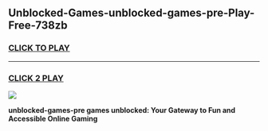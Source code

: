 
## Unblocked-Games-unblocked-games-pre-Play-Free-738zb
<h3>
<a href="https://premium76.site?title=unblocked-games-pre&ref=20M">CLICK TO PLAY</a></h3>
<hr>

<h3>
<a href="https://premium76.site?title=unblocked-games-pre&ref=20M">CLICK 2 PLAY</a>
  
</h3>

<a href="https://premium76.site?title=unblocked-games-pre&ref=19M"><img src="https://clearcache.store/games.png"></a>


**unblocked-games-pre games unblocked: Your Gateway to Fun and Accessible Online Gaming**
